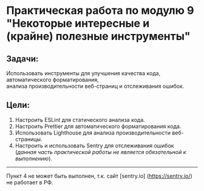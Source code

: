 # Практическая работа по модулю 9 "Некоторые интересные и (крайне) полезные инструменты"

## Задачи:

Использовать инструменты для улучшения качества кода, автоматического форматирования, <br> анализа производительности веб-страниц и отслеживания ошибок.

## Цели:

1. Настроить ESLint для статического анализа кода.
2. Настроить Prettier для автоматического форматирования кода.
3. Использовать Lighthouse для анализа производительности веб-страницы.
4. Настроить и использовать Sentry для отслеживания ошибок <br> (_данная часть практической работы не является обязательной к выполнению_).

---

Пункт 4 не может быть выполнен, т.к. сайт [sentry.io] (https://sentry.io/) не работает в РФ.
